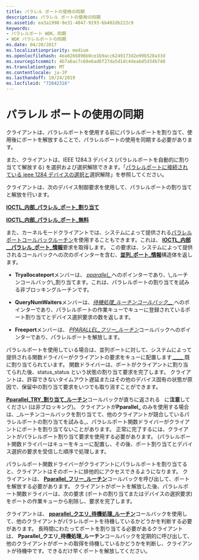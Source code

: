 ```yaml
---
title: パラレル ポートの使用の同期
description: パラレル ポートの使用の同期
ms.assetid: ea3a1998-9e31-4047-9193-6b402db222c9
keywords:
- パラレルポート WDK、同期
- WDK パラレルポートの同期
ms.date: 04/20/2017
ms.localizationpriority: medium
ms.openlocfilehash: 4ea0266896b0ce1b9acc6249173d2e99b528a33d
ms.sourcegitcommit: 4b7a6ac7c68e6ad6f27da5d1dc4deabd5d34b748
ms.translationtype: MT
ms.contentlocale: ja-JP
ms.lasthandoff: 10/24/2019
ms.locfileid: "72842316"
---
```

# <a name="synchronizing-the-use-of-a-parallel-port"></a>パラレル ポートの使用の同期





クライアントは、パラレルポートを使用する前にパラレルポートを割り当て、使用後にポートを解放することで、パラレルポートの使用を同期する必要があります。

また、クライアントは、IEEE 1284.3 デバイス (パラレルポートを自動的に割り当てて解放する) を選択および選択解除できます。「[パラレルポートに接続されている ieee 1284 デバイスの選択と](selecting-and-deselecting-an-ieee-1284-device-attached-to-a-parallel-p.md)選択解除」を参照してください。

クライアントは、次のデバイス制御要求を使用して、パラレルポートの割り当てと解放を行います。

[**IOCTL\_内部\_パラレル\_ポート\_割り当て**](https://docs.microsoft.com/windows-hardware/drivers/ddi/parallel/ni-parallel-ioctl_internal_parallel_port_allocate)

[**IOCTL\_内部\_パラレル\_ポート\_無料**](https://docs.microsoft.com/windows-hardware/drivers/ddi/parallel/ni-parallel-ioctl_internal_parallel_port_free)

また、カーネルモードクライアントでは、システムによって提供される[パラレルポートコールバックルーチン](https://docs.microsoft.com/windows-hardware/drivers/ddi/index)を使用することもできます。これは、 [**IOCTL\_内部\_\_パラレル\_ポート\_情報**](https://docs.microsoft.com/windows-hardware/drivers/ddi/parallel/ni-parallel-ioctl_internal_get_parallel_port_info)要求を取得します。 この要求は、システムによって提供されるコールバックへの次のポインターを含む、[**並列\_ポート\_情報**](https://docs.microsoft.com/windows-hardware/drivers/ddi/parallel/ns-parallel-_parallel_port_information)構造体を返します。

-   **Tryallocateport**メンバーは、 [*pparallel\_* ](https://docs.microsoft.com/previous-versions/windows/hardware/drivers/ff544550(v=vs.85))へのポインターであり、\_ルーチンコールバック\_割り当てます。これは、パラレルポートの割り当てを試みる非ブロッキングルーチンです。

-   **QueryNumWaiters**メンバーは、[*待機処理\_ルーチンコールバック\_\_* ](https://docs.microsoft.com/windows-hardware/drivers/ddi/parallel/nc-parallel-pparallel_query_waiters_routine)へのポインターであり、パラレルポートの作業キューでキューに登録されているポート割り当てとデバイス選択要求の数を返します。

-   **Freeport**メンバーは、 [*PPARALLEL\_フリー\_ルーチン*](https://docs.microsoft.com/windows-hardware/drivers/ddi/parallel/nc-parallel-pparallel_free_routine)コールバックへのポインターであり、パラレルポートを解放します。

パラレルポートを使用している場合は、並列ポートに対して、システムによって提供される関数ドライバーがクライアントの要求をキューに配置します[ **\_\_\_\_** ](https://docs.microsoft.com/windows-hardware/drivers/ddi/parallel/ni-parallel-ioctl_internal_parallel_port_allocate)既に割り当てられています。 関数ドライバーは、ポートがクライアントに割り当てられた後、status\_status という状態の割り当て要求を完了します。 クライアントは、許容できないタイムアウト遅延またはその他のデバイス固有の状態が原因で、保留中の割り当て要求をいつでも取り消すことができます。

[**Pparallel\_TRY\_割り当て\_ルーチン**](https://docs.microsoft.com/previous-versions/windows/hardware/drivers/ff544550(v=vs.85))コールバックが直ちに返される   に**注意**してください (は非ブロッキング)。 クライアントが**Pparallel\_** のみを使用する場合は、\_ルーチンコールバックを割り当てて、他のクライアントが競合しているパラレルポートの割り当てを試みる\_、パラレルポート関数ドライバーがクライアントにポートを割り当てないことがあります。 正常に完了するには、クライアントがパラレルポート割り当て要求を使用する必要があります。 (パラレルポート関数ドライバーはキューをキューに配置し、その後、ポート割り当てとデバイス選択の要求を受信した順序で処理します。

 

パラレルポート関数ドライバーがクライアントにパラレルポートを割り当てると、クライアントはそのポートに排他的にアクセスできるようになります。 クライアントは、 [**Pparallel\_フリー\_ルーチン**](https://docs.microsoft.com/windows-hardware/drivers/ddi/parallel/nc-parallel-pparallel_free_routine)コールバックを呼び出して、ポートを解放する必要があります。 クライアントがポートを解放した後、パラレルポート関数ドライバーは、次の要求 (ポートの割り当てまたはデバイスの選択要求) をポートの作業キューから削除し、要求を完了します。

クライアントは、 [**pparallel\_クエリ\_待機処理\_ルーチン**](https://docs.microsoft.com/windows-hardware/drivers/ddi/parallel/nc-parallel-pparallel_query_waiters_routine)コールバックを使用して、他のクライアントがパラレルポートを待機しているかどうかを判断する必要があります。 長時間にわたってポートを割り当てる必要があるクライアントは、 **Pparallel\_クエリ\_待機処理\_ルーチン**コールバックを定期的に呼び出して、他のクライアントがポートの取得を待機しているかどうかを判断し、クライアントが待機中です。できるだけ早くポートを解放してください。

 

 




